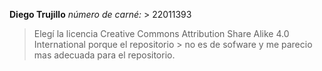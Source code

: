 **Diego Trujillo**
*número* *de* *carné:* > 22011393


> Elegí la licencia Creative Commons Attribution Share Alike 4.0 International porque el repositorio > no es de sofware y me parecio mas adecuada para el repositorio.
